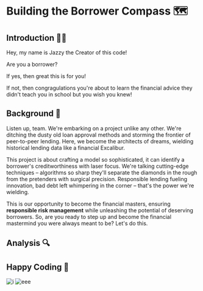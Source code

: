 # Building the Borrower Compass 🗺️


## Introduction 👩‍💻
Hey, my name is Jazzy the Creator of this code! 

Are you a borrower? 

If yes, then great this is for you! 

If not, then congragulations you're about to learn the financial advice they didn't teach you in school but you wish you knew!

## Background 🌅
Listen up, team. We're embarking on a project unlike any other. We're ditching the dusty old loan approval methods and storming the frontier of peer-to-peer lending. Here, we become the architects of dreams, wielding historical lending data like a financial Excalibur.

This project is about crafting a model so sophisticated, it can identify a borrower's creditworthiness with laser focus. We're talking cutting-edge techniques – algorithms so sharp they'll separate the diamonds in the rough from the pretenders with surgical precision. Responsible lending fueling innovation, bad debt left whimpering in the corner – that's the power we're wielding.

This is our opportunity to become the financial masters, ensuring **responsible risk management** while unleashing the potential of deserving borrowers. So, are you ready to step up and become the financial mastermind you were always meant to be? Let's do this.

## Analysis 🔍


## Happy Coding 🎉
![i](https://images.unsplash.com/photo-1556742111-a301076d9d18?w=800&auto=format&fit=crop&q=60&ixlib=rb-4.0.3&ixid=M3wxMjA3fDB8MHxzZWFyY2h8MTR8fGJhbmtpbmd8ZW58MHwwfDB8fHwy)
![eee](https://images.unsplash.com/photo-1417733403748-83bbc7c05140?w=800&auto=format&fit=crop&q=60&ixlib=rb-4.0.3&ixid=M3wxMjA3fDB8MHxzZWFyY2h8MTh8fGJhbmtpbmd8ZW58MHwwfDB8fHwy)
